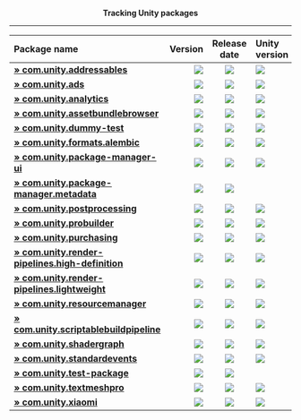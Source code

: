 <p align="center">
  <b>Tracking Unity packages</b>
</p>

---
<!--- @Statistics-Begin -->
Package name | Version | Release date | Unity version | Version counter
|:---|---:|:---:|:---|---:|
| <!--- @com.unity.addressables-Begin --><b>[» com.unity.addressables](https://github.com/ErikMoczi/packages.unity.com/tree/com.unity.addressables "Our new Addressable Asset System allows the developer to ask for an asset via its address and get back the thing that resides at that address. Once an asset \(e.g. a prefab\) is marked \"addressable\", it generates an address which can be called from anywhere. Wherever the asset resides \(local or remote\), the system will locate it and its dependencies, then return it.  The Addressable Asset System uses asynchronous loading to support loading from any location with any collection of dependencies. Whether you are using direct references, traditional asset bundles, or Resource folders, addressable assets provide a simpler way to make your game more dynamic. The Addressable Asset System  simultaneously opens up the world of asset bundles while managing all the complexity.")</b> | [![](https://img.shields.io/badge/0.3.3--preview-yellow.svg)](https://github.com/ErikMoczi/packages.unity.com/commit/1d923f8b7643547b12802123791757be033146fe) | [![](https://img.shields.io/badge/2018/08/30-lightgrey.svg)](https://github.com/ErikMoczi/packages.unity.com/commit/1d923f8b7643547b12802123791757be033146fe) | [![](https://img.shields.io/badge/%40-2018.2-red.svg)](https://github.com/ErikMoczi/packages.unity.com/commit/1d923f8b7643547b12802123791757be033146fe) | [![](https://img.shields.io/badge/%23-36-brightgreen.svg)](https://github.com/ErikMoczi/packages.unity.com/commits/com.unity.addressables)<!--- @com.unity.addressables-End --> |
| <!--- @com.unity.ads-Begin --><b>[» com.unity.ads](https://github.com/ErikMoczi/packages.unity.com/tree/com.unity.ads "Unity Ads is a video ad network for iOS and Android that allows you to quickly and effectively monetize your games.")</b> | [![](https://img.shields.io/badge/2.3.0-blue.svg)](https://github.com/ErikMoczi/packages.unity.com/commit/63cd51feb1803ab77682766cb9a11ff8418d2b60) | [![](https://img.shields.io/badge/2018/06/26-lightgrey.svg)](https://github.com/ErikMoczi/packages.unity.com/commit/63cd51feb1803ab77682766cb9a11ff8418d2b60) | [![](https://img.shields.io/badge/%40-2018.2-red.svg)](https://github.com/ErikMoczi/packages.unity.com/commit/63cd51feb1803ab77682766cb9a11ff8418d2b60) | [![](https://img.shields.io/badge/%23-37-brightgreen.svg)](https://github.com/ErikMoczi/packages.unity.com/commits/com.unity.ads)<!--- @com.unity.ads-End --> |
| <!--- @com.unity.analytics-Begin --><b>[» com.unity.analytics](https://github.com/ErikMoczi/packages.unity.com/tree/com.unity.analytics "The Unity Analytics Library contains the Analytics Event Tracker component. Use the Tracker component to add both standard and custom analytics events to your game, all wthout writing any code.")</b> | [![](https://img.shields.io/badge/3.0.9-blue.svg)](https://github.com/ErikMoczi/packages.unity.com/commit/185bffca26149fa80acacd98d0023050792309f2) | [![](https://img.shields.io/badge/2018/08/03-lightgrey.svg)](https://github.com/ErikMoczi/packages.unity.com/commit/185bffca26149fa80acacd98d0023050792309f2) | [![](https://img.shields.io/badge/%40-2018.3-red.svg)](https://github.com/ErikMoczi/packages.unity.com/commit/185bffca26149fa80acacd98d0023050792309f2) | [![](https://img.shields.io/badge/%23-45-brightgreen.svg)](https://github.com/ErikMoczi/packages.unity.com/commits/com.unity.analytics)<!--- @com.unity.analytics-End --> |
| <!--- @com.unity.assetbundlebrowser-Begin --><b>[» com.unity.assetbundlebrowser](https://github.com/ErikMoczi/packages.unity.com/tree/com.unity.assetbundlebrowser "The Asset Bundle Browser tool enables the user to view and edit the configuration of asset bundles for their Unity project. It will block editing that would create invalid bundles, and inform you of any issues with existing bundles. It also provides basic build functionality.  Use this tool as an alternative to selecting assets and setting their asset bundle manually in the inspector. It can be dropped into any Unity project with a version of 5.6 or greater. It will create a new menu item in Window &gt; AssetBundle Browser. The bundle configuration, build functionality, and built\-bundle inspection are split into three tabs within the new window.")</b> | [![](https://img.shields.io/badge/1.7.0-blue.svg)](https://github.com/ErikMoczi/packages.unity.com/commit/5e859a69abf99a628761491d7d7935464f6d0fa9) | [![](https://img.shields.io/badge/2018/08/10-lightgrey.svg)](https://github.com/ErikMoczi/packages.unity.com/commit/5e859a69abf99a628761491d7d7935464f6d0fa9) | [![](https://img.shields.io/badge/%40-2018.1-red.svg)](https://github.com/ErikMoczi/packages.unity.com/commit/5e859a69abf99a628761491d7d7935464f6d0fa9) | [![](https://img.shields.io/badge/%23-21-brightgreen.svg)](https://github.com/ErikMoczi/packages.unity.com/commits/com.unity.assetbundlebrowser)<!--- @com.unity.assetbundlebrowser-End --> |
| <!--- @com.unity.dummy-test-Begin --><b>[» com.unity.dummy-test](https://github.com/ErikMoczi/packages.unity.com/tree/com.unity.dummy-test "A test package for publish testing, etc. This has no use externally and provides no functionality for Unity projects.")</b> | [![](https://img.shields.io/badge/0.1.4--preview.10-yellow.svg)](https://github.com/ErikMoczi/packages.unity.com/commit/03dc7a4e4eba475775e83407f5c13c0885be7718) | [![](https://img.shields.io/badge/2018/05/10-lightgrey.svg)](https://github.com/ErikMoczi/packages.unity.com/commit/03dc7a4e4eba475775e83407f5c13c0885be7718) | [![](https://img.shields.io/badge/%40-2018.2-red.svg)](https://github.com/ErikMoczi/packages.unity.com/commit/03dc7a4e4eba475775e83407f5c13c0885be7718) | [![](https://img.shields.io/badge/%23-15-brightgreen.svg)](https://github.com/ErikMoczi/packages.unity.com/commits/com.unity.dummy-test)<!--- @com.unity.dummy-test-End --> |
| <!--- @com.unity.formats.alembic-Begin --><b>[» com.unity.formats.alembic](https://github.com/ErikMoczi/packages.unity.com/tree/com.unity.formats.alembic "The Alembic package provides support to import and export Alembic files \(.abc\). Alembic is a format commonly used in animation to transfer facial, cloth, and other simulation between applications.")</b> | [![](https://img.shields.io/badge/0.2.0--preview-yellow.svg)](https://github.com/ErikMoczi/packages.unity.com/commit/2b706636a48f174c9cd7524f9923588417b1f33b) | [![](https://img.shields.io/badge/2018/06/22-lightgrey.svg)](https://github.com/ErikMoczi/packages.unity.com/commit/2b706636a48f174c9cd7524f9923588417b1f33b) | [![](https://img.shields.io/badge/%40-2018.1-red.svg)](https://github.com/ErikMoczi/packages.unity.com/commit/2b706636a48f174c9cd7524f9923588417b1f33b) | [![](https://img.shields.io/badge/%23-4-brightgreen.svg)](https://github.com/ErikMoczi/packages.unity.com/commits/com.unity.formats.alembic)<!--- @com.unity.formats.alembic-End --> |
| <!--- @com.unity.package-manager-ui-Begin --><b>[» com.unity.package-manager-ui](https://github.com/ErikMoczi/packages.unity.com/tree/com.unity.package-manager-ui "Use the Unity Package Manager user interface to manage a Project's packages and discover new packages.  For more information, click the 'View documentation' link above. ")</b> | [![](https://img.shields.io/badge/2.0.0--preview.7-yellow.svg)](https://github.com/ErikMoczi/packages.unity.com/commit/ebd290d7ef1964b4c47fe26690b96b77f0efd261) | [![](https://img.shields.io/badge/2018/08/17-lightgrey.svg)](https://github.com/ErikMoczi/packages.unity.com/commit/ebd290d7ef1964b4c47fe26690b96b77f0efd261) | [![](https://img.shields.io/badge/%40-2018.3-red.svg)](https://github.com/ErikMoczi/packages.unity.com/commit/ebd290d7ef1964b4c47fe26690b96b77f0efd261) | [![](https://img.shields.io/badge/%23-49-brightgreen.svg)](https://github.com/ErikMoczi/packages.unity.com/commits/com.unity.package-manager-ui)<!--- @com.unity.package-manager-ui-End --> |
| <!--- @com.unity.package-manager.metadata-Begin --><b>[» com.unity.package-manager.metadata](https://github.com/ErikMoczi/packages.unity.com/tree/com.unity.package-manager.metadata "Contains metadata used by the com.unity.package\-manager package to fulfill client requests")</b> | [![](https://img.shields.io/badge/0.0.17-blue.svg)](https://github.com/ErikMoczi/packages.unity.com/commit/fe61849c6b8ffb0a3b0870c05629050df5acc256) | [![](https://img.shields.io/badge/2018/08/27-lightgrey.svg)](https://github.com/ErikMoczi/packages.unity.com/commit/fe61849c6b8ffb0a3b0870c05629050df5acc256) |  | [![](https://img.shields.io/badge/%23-17-brightgreen.svg)](https://github.com/ErikMoczi/packages.unity.com/commits/com.unity.package-manager.metadata)<!--- @com.unity.package-manager.metadata-End --> |
| <!--- @com.unity.postprocessing-Begin --><b>[» com.unity.postprocessing](https://github.com/ErikMoczi/packages.unity.com/tree/com.unity.postprocessing "Unity post\-processing framework \(v2\)")</b> | [![](https://img.shields.io/badge/2.0.11--preview-yellow.svg)](https://github.com/ErikMoczi/packages.unity.com/commit/283441c5291caab2702601d907fc7e1f5cba0c8b) | [![](https://img.shields.io/badge/2018/08/16-lightgrey.svg)](https://github.com/ErikMoczi/packages.unity.com/commit/283441c5291caab2702601d907fc7e1f5cba0c8b) | [![](https://img.shields.io/badge/%40-2018.1-red.svg)](https://github.com/ErikMoczi/packages.unity.com/commit/283441c5291caab2702601d907fc7e1f5cba0c8b) | [![](https://img.shields.io/badge/%23-21-brightgreen.svg)](https://github.com/ErikMoczi/packages.unity.com/commits/com.unity.postprocessing)<!--- @com.unity.postprocessing-End --> |
| <!--- @com.unity.probuilder-Begin --><b>[» com.unity.probuilder](https://github.com/ErikMoczi/packages.unity.com/tree/com.unity.probuilder "Build, edit, and texture custom geometry in Unity. Use ProBuilder for in\-scene level design, prototyping, collision meshes, all with on\-the\-fly play\-testing.  Advanced features include UV editing, vertex colors, parametric shapes, and texture blending. With ProBuilder's model export feature it's easy to tweak your levels in any external 3D modelling suite.  Disclaimer: The ProBuilder API is currently in beta and will change before final release.")</b> | [![](https://img.shields.io/badge/4.0.0--preview.11-yellow.svg)](https://github.com/ErikMoczi/packages.unity.com/commit/cca280ef1b5942257802cfb093a48d980229a1c5) | [![](https://img.shields.io/badge/2018/08/27-lightgrey.svg)](https://github.com/ErikMoczi/packages.unity.com/commit/cca280ef1b5942257802cfb093a48d980229a1c5) | [![](https://img.shields.io/badge/%40-2018.1-red.svg)](https://github.com/ErikMoczi/packages.unity.com/commit/cca280ef1b5942257802cfb093a48d980229a1c5) | [![](https://img.shields.io/badge/%23-35-brightgreen.svg)](https://github.com/ErikMoczi/packages.unity.com/commits/com.unity.probuilder)<!--- @com.unity.probuilder-End --> |
| <!--- @com.unity.purchasing-Begin --><b>[» com.unity.purchasing](https://github.com/ErikMoczi/packages.unity.com/tree/com.unity.purchasing "Unity IAP supports the iOS, Mac, tvOS, Google Play, Facebook Gameroom, Windows, Amazon, Samsung Galaxy, Tizen, Cloud Moolah MOO, Xiaomi Mi Game Pay App Stores.  With Unity IAP, setting up in\-app purchases for your game across multiple app stores has never been easier.  Use one common API to access all stores for free. With just a few lines of code, you can fully understand and optimize your in\-game economy.  Unity IAP automatically couples with Unity Analytics enabling you to monitor and act on trends in your revenue and purchase data across multiple platforms.  Includes client\-side receipt validation for Apple, Google Play, and Xiaomi Mi Game Pay.")</b> | [![](https://img.shields.io/badge/2.0.3-blue.svg)](https://github.com/ErikMoczi/packages.unity.com/commit/a1788536f4d2b59f347fbafc93c279476949e173) | [![](https://img.shields.io/badge/2018/06/15-lightgrey.svg)](https://github.com/ErikMoczi/packages.unity.com/commit/a1788536f4d2b59f347fbafc93c279476949e173) | [![](https://img.shields.io/badge/%40-2018.1-red.svg)](https://github.com/ErikMoczi/packages.unity.com/commit/a1788536f4d2b59f347fbafc93c279476949e173) | [![](https://img.shields.io/badge/%23-32-brightgreen.svg)](https://github.com/ErikMoczi/packages.unity.com/commits/com.unity.purchasing)<!--- @com.unity.purchasing-End --> |
| <!--- @com.unity.render-pipelines.high-definition-Begin --><b>[» com.unity.render-pipelines.high-definition](https://github.com/ErikMoczi/packages.unity.com/tree/com.unity.render-pipelines.high-definition "HD Render Pipeline for Unity.")</b> | [![](https://img.shields.io/badge/3.3.0--preview-yellow.svg)](https://github.com/ErikMoczi/packages.unity.com/commit/008c6470e4ff97fbf5a295458f2cd4a98ade89ce) | [![](https://img.shields.io/badge/2018/08/16-lightgrey.svg)](https://github.com/ErikMoczi/packages.unity.com/commit/008c6470e4ff97fbf5a295458f2cd4a98ade89ce) | [![](https://img.shields.io/badge/%40-2018.3-red.svg)](https://github.com/ErikMoczi/packages.unity.com/commit/008c6470e4ff97fbf5a295458f2cd4a98ade89ce) | [![](https://img.shields.io/badge/%23-49-brightgreen.svg)](https://github.com/ErikMoczi/packages.unity.com/commits/com.unity.render-pipelines.high-definition)<!--- @com.unity.render-pipelines.high-definition-End --> |
| <!--- @com.unity.render-pipelines.lightweight-Begin --><b>[» com.unity.render-pipelines.lightweight](https://github.com/ErikMoczi/packages.unity.com/tree/com.unity.render-pipelines.lightweight "Lightweight Render Pipeline for Unity.")</b> | [![](https://img.shields.io/badge/3.3.0--preview-yellow.svg)](https://github.com/ErikMoczi/packages.unity.com/commit/db5d316bc9bfdaffda16225e864e69bd14731652) | [![](https://img.shields.io/badge/2018/08/16-lightgrey.svg)](https://github.com/ErikMoczi/packages.unity.com/commit/db5d316bc9bfdaffda16225e864e69bd14731652) | [![](https://img.shields.io/badge/%40-2018.3-red.svg)](https://github.com/ErikMoczi/packages.unity.com/commit/db5d316bc9bfdaffda16225e864e69bd14731652) | [![](https://img.shields.io/badge/%23-56-brightgreen.svg)](https://github.com/ErikMoczi/packages.unity.com/commits/com.unity.render-pipelines.lightweight)<!--- @com.unity.render-pipelines.lightweight-End --> |
| <!--- @com.unity.resourcemanager-Begin --><b>[» com.unity.resourcemanager](https://github.com/ErikMoczi/packages.unity.com/tree/com.unity.resourcemanager "The ResourceManager is an extendable high level API that asynchronously loads and unloads assets.  The specific method and location of loading assets is abstracted. With the proper extension, assets can be loading from a variety of locations \(Resources, Bundles, etc\) all through a single API.   The overall goal is that regardless of what your setup is, or where you are loading from, you always load in the same way. For example, you can call:  ResourceManager.LoadAsync&lt;Texture, string&gt;\(\"myTexture\"\);  and have that be loaded regardless of where it came from.   This package can function as a standalone package, but will be extended in the future via high\-level packages that add custom IResourceLocator and IResourceProvider interfaces. See the Samples directory for help on how to use it as a standalone package. Future high\-level packages will come with locators and providers, and will handle the initialization themselves. The intent being that users need not know about the above interfaces.")</b> | [![](https://img.shields.io/badge/2.3.0--preview-yellow.svg)](https://github.com/ErikMoczi/packages.unity.com/commit/1b2472ed47ae5f7379ffdaaebcc5981019a6f55d) | [![](https://img.shields.io/badge/2018/08/20-lightgrey.svg)](https://github.com/ErikMoczi/packages.unity.com/commit/1b2472ed47ae5f7379ffdaaebcc5981019a6f55d) | [![](https://img.shields.io/badge/%40-2018.1-red.svg)](https://github.com/ErikMoczi/packages.unity.com/commit/1b2472ed47ae5f7379ffdaaebcc5981019a6f55d) | [![](https://img.shields.io/badge/%23-63-brightgreen.svg)](https://github.com/ErikMoczi/packages.unity.com/commits/com.unity.resourcemanager)<!--- @com.unity.resourcemanager-End --> |
| <!--- @com.unity.scriptablebuildpipeline-Begin --><b>[» com.unity.scriptablebuildpipeline](https://github.com/ErikMoczi/packages.unity.com/tree/com.unity.scriptablebuildpipeline "The Scriptable Build Pipeline moves the asset bundle build pipeline to C\#.  Use the pre\-defined build flows, or create your own using the divided up APIs.  This system improves build time, fixes incremental build, and provides greater flexibility.")</b> | [![](https://img.shields.io/badge/1.0.1--preview-yellow.svg)](https://github.com/ErikMoczi/packages.unity.com/commit/40763fa595b1504f83118b8bbf24b79b2f0abd7b) | [![](https://img.shields.io/badge/2018/08/30-lightgrey.svg)](https://github.com/ErikMoczi/packages.unity.com/commit/40763fa595b1504f83118b8bbf24b79b2f0abd7b) | [![](https://img.shields.io/badge/%40-2018.2-red.svg)](https://github.com/ErikMoczi/packages.unity.com/commit/40763fa595b1504f83118b8bbf24b79b2f0abd7b) | [![](https://img.shields.io/badge/%23-18-brightgreen.svg)](https://github.com/ErikMoczi/packages.unity.com/commits/com.unity.scriptablebuildpipeline)<!--- @com.unity.scriptablebuildpipeline-End --> |
| <!--- @com.unity.shadergraph-Begin --><b>[» com.unity.shadergraph](https://github.com/ErikMoczi/packages.unity.com/tree/com.unity.shadergraph "Shader Graph")</b> | [![](https://img.shields.io/badge/3.3.0--preview-yellow.svg)](https://github.com/ErikMoczi/packages.unity.com/commit/7b9108139c85dfb615825b3f8bf3d3cc3ef5572c) | [![](https://img.shields.io/badge/2018/08/16-lightgrey.svg)](https://github.com/ErikMoczi/packages.unity.com/commit/7b9108139c85dfb615825b3f8bf3d3cc3ef5572c) | [![](https://img.shields.io/badge/%40-2018.3-red.svg)](https://github.com/ErikMoczi/packages.unity.com/commit/7b9108139c85dfb615825b3f8bf3d3cc3ef5572c) | [![](https://img.shields.io/badge/%23-44-brightgreen.svg)](https://github.com/ErikMoczi/packages.unity.com/commits/com.unity.shadergraph)<!--- @com.unity.shadergraph-End --> |
| <!--- @com.unity.standardevents-Begin --><b>[» com.unity.standardevents](https://github.com/ErikMoczi/packages.unity.com/tree/com.unity.standardevents "Unity Analytics Standard Events take the guesswork out of tracking key game events, which makes adding deep analytics to your game insanely simple.  Standard Events serve as an easy\-to\-follow checklist of the most important elements to track in your game. For example, use tutorial events to track onboarding, and to better understand the first\-time user experience...then compare that to Day 1 retention to see not just what is happening in your game, but also to understand why.  Easily implement Standard Events through code using a well\-documented, type\-safe API that supports Intellisense. Alternatively, the included Analytics Event Tracker component can be used to quickly and easily add both standard and custom events to your game, all without writing any code!  Standard Events is a feature of Unity Analytics, and requires the Unity Analytics service to be enabled.")</b> | [![](https://img.shields.io/badge/1.0.13-blue.svg)](https://github.com/ErikMoczi/packages.unity.com/commit/b970f2a7bacaae34fc2f77a6e48e2c3d965d15c1) | [![](https://img.shields.io/badge/2018/03/12-lightgrey.svg)](https://github.com/ErikMoczi/packages.unity.com/commit/b970f2a7bacaae34fc2f77a6e48e2c3d965d15c1) | [![](https://img.shields.io/badge/%40-2018.1-red.svg)](https://github.com/ErikMoczi/packages.unity.com/commit/b970f2a7bacaae34fc2f77a6e48e2c3d965d15c1) | [![](https://img.shields.io/badge/%23-17-brightgreen.svg)](https://github.com/ErikMoczi/packages.unity.com/commits/com.unity.standardevents)<!--- @com.unity.standardevents-End --> |
| <!--- @com.unity.test-package-Begin --><b>[» com.unity.test-package](https://github.com/ErikMoczi/packages.unity.com/tree/com.unity.test-package "")</b> | [![](https://img.shields.io/badge/2.0.0-blue.svg)](https://github.com/ErikMoczi/packages.unity.com/commit/07e552c840d3359bda3eb739c3392da936c3d284) | [![](https://img.shields.io/badge/2017/06/06-lightgrey.svg)](https://github.com/ErikMoczi/packages.unity.com/commit/07e552c840d3359bda3eb739c3392da936c3d284) |  | [![](https://img.shields.io/badge/%23-2-brightgreen.svg)](https://github.com/ErikMoczi/packages.unity.com/commits/com.unity.test-package)<!--- @com.unity.test-package-End --> |
| <!--- @com.unity.textmeshpro-Begin --><b>[» com.unity.textmeshpro](https://github.com/ErikMoczi/packages.unity.com/tree/com.unity.textmeshpro "TextMesh Pro is the ultimate text solution for Unity. It's the perfect replacement for Unity's UI Text and the legacy Text Mesh.  Powerful and easy to use, TextMesh Pro uses Advanced Text Rendering techniques along with a set of custom shaders; delivering substantial visual quality improvements while giving users incredible flexibility when it comes to text styling and texturing.  TextMesh Pro provides Improved Control over text formatting and layout with features like character, word, line and paragraph spacing, kerning, justified text, Links, over 30 Rich Text Tags available, support for Multi Font & Sprites, Custom Styles and more.  Great performance. Since the geometry created by TextMesh Pro uses two triangles per character just like Unity's text components, this improved visual quality and flexibility comes at no additional performance cost.")</b> | [![](https://img.shields.io/badge/1.3.0-blue.svg)](https://github.com/ErikMoczi/packages.unity.com/commit/969a0380bea4d695a30cad14f5d8d6f0d2ee58fe) | [![](https://img.shields.io/badge/2018/08/24-lightgrey.svg)](https://github.com/ErikMoczi/packages.unity.com/commit/969a0380bea4d695a30cad14f5d8d6f0d2ee58fe) | [![](https://img.shields.io/badge/%40-2018.1-red.svg)](https://github.com/ErikMoczi/packages.unity.com/commit/969a0380bea4d695a30cad14f5d8d6f0d2ee58fe) | [![](https://img.shields.io/badge/%23-28-brightgreen.svg)](https://github.com/ErikMoczi/packages.unity.com/commits/com.unity.textmeshpro)<!--- @com.unity.textmeshpro-End --> |
| <!--- @com.unity.xiaomi-Begin --><b>[» com.unity.xiaomi](https://github.com/ErikMoczi/packages.unity.com/tree/com.unity.xiaomi "Unity SDK for Xiaomi integrates Xiaomi store to Unity IAP, which includes Amazon, Google Play, etc. The stand\-alone Xiaomi SDK isn't integrated to Unity IAP and just include Xiaomi Store SDK. If developers only need to publish their games to Xiaomi Store, this SDK will suffice.")</b> | [![](https://img.shields.io/badge/1.0.3-blue.svg)](https://github.com/ErikMoczi/packages.unity.com/commit/02a66473850c0096d493c48168569f65fcc83622) | [![](https://img.shields.io/badge/2018/07/31-lightgrey.svg)](https://github.com/ErikMoczi/packages.unity.com/commit/02a66473850c0096d493c48168569f65fcc83622) | [![](https://img.shields.io/badge/%40-2018.1-red.svg)](https://github.com/ErikMoczi/packages.unity.com/commit/02a66473850c0096d493c48168569f65fcc83622) | [![](https://img.shields.io/badge/%23-8-brightgreen.svg)](https://github.com/ErikMoczi/packages.unity.com/commits/com.unity.xiaomi)<!--- @com.unity.xiaomi-End --> |
<!--- @Statistics-End -->

